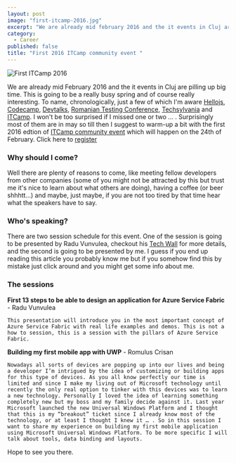 ```yaml
---
layout: post
image: "first-itcamp-2016.jpg"
excerpt: "We are already mid february 2016 and the it events in Cluj are pilling up big time. This is going to be a really busy spring and of course really intersting. To name, chronologicaly, just a few of which I'm aware Hellojs, Codecamp, Devtalks, Romanian Testing Conference, Techsylvania and ITCamp. I won't be too surprised if I missed one or two ... . Suprisingly most of them are in may so till then I suggest to warm-up a bit with the first 2016 edtion of ITCamp community event which will happen on the 24th of february."
category: 
  - Career
published: false
title: "First 2016 ITCamp community event "
---
```


![First ITCamp 2016]({{site.baseurl}}/assets/images/posts/first-itcamp-2016.jpg)


<p class="dropcap">We are already mid February 2016 and the it events in Cluj are pilling up big time. This is going to be a really busy spring and of course really interesting. To name, chronologically, just a few of which I'm aware <a href="http://hellojs.org/" target="_blank">Hellojs</a>, <a href="http://cluj.codecamp.ro/" target="_blank">Codecamp</a>, <a href="http://devtalks.ro/" target="_blank">Devtalks</a>, <a href="http://www.romaniatesting.ro/" target="_blank">Romanian Testing Conference</a>, <a href="http://www.techsylvania.co/" target="_blank">Techsylvania</a> and <a href="http://itcamp.ro/" target="_blank">ITCamp</a>. I won't be too surprised if I missed one or two ... . Surprisingly most of them are in may so till then I suggest to warm-up a bit with the first 2016 edtion of <a href="http://www.eventbrite.com/e/itcamp-community-event-tickets-21433906391" target="_blank">ITCamp community event</a> which will happen on the 24th of February. Click here to <a href="http://www.eventbrite.com/e/itcamp-community-event-tickets-21433906391" target="_blank">register</a></p>

### Why should I come?

Well there are plenty of reasons to come, like meeting fellow developers from other companies (some of you might not be attracted by this but trust me it's nice to learn about what others are doing), having a coffee (or beer shhhtt...) and maybe, just maybe, if you are not too tired by that time hear what the speakers have to say.

### Who's speaking?

There are two session schedule for this event. One of the session is going to be presented by Radu Vunvulea, checkout his [Tech Wall](http://vunvulearadu.blogspot.ro/) for more details, and the second is going to be presented by me. I guess if you end up reading this article you probably know me but if you somehow find this by mistake just click around and you might get some info about me.

### The sessions

**First 13 steps to be able to design an application for Azure Service Fabric** - Radu Vunvulea

`This presentation will introduce you in the most important concept of Azure Service Fabric with real life examples and demos. This is not a how to session, this is a session with the pillars of Azure Service Fabric.`


**Building my first mobile app with UWP** - Romulus Crisan

`Nowadays all sorts of devices are popping up into our lives and being a developer I’m intrigued by the idea of customizing or building apps for this type of devices. As you all know perfectly our time is limited and since I make my living out of Microsoft technology until recently the only real option to tinker with this devices was to learn a new technology. Personally I loved the idea of learning something completely new but my boss and my family decide against it. Last year Microsoft launched the new Universal Windows Platform and I thought that this is my “breakout” ticket since I already know most of the technology, or at least I thought I knew it … . So in this session I want to share my experience on building my first mobile application using Microsoft Universal Windows Platform. To be more specific I will talk about tools, data binding and layouts.`

Hope to see you there.







